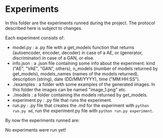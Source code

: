 # Experiments

In this folder are the experiments runned during the project.
The protocol described here is subject to changes.

Each experiment consists of:

* model.py : a .py file with a get_models function that returns (autoencoder, encoder, decoder) in case of a AE, or (generator, discriminator) in case of a GAN, or else.
* info.json : a .json file containing some info about the experiment: kind ("AE", "VAE", "GAN", others), n_models (number of models returned by get_models), models_names (names of the models returned), description (string), date (DD/MM/YYYY), time ("MM:HH:SS").
* ./examples : a folder with some examples of the generated images. In this folder the images can be named "image_1.png" etc.
* ./models :  a folder containing the models returned by get_models.
* experiment.py : .py file that runs the experiment.
* run.py : .py file that creates the .md for the experiment with `python run.py md`, run the experiment.py file with `python run.py experiment`.

By now the experiments runned are:

No experiments were run yet!

